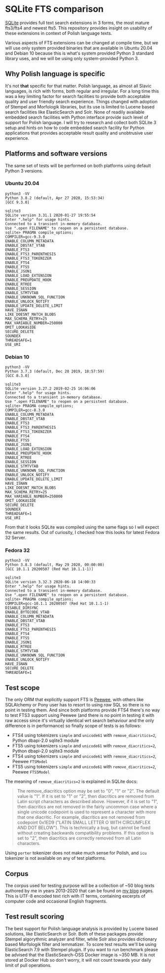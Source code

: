 # SQLite FTS comparison

[SQLite](https://sqlite.org) provides full text search extensions in 3 forms, the most mature fts3/fts4 and newest fts5. This repository provides insight on usability of these extensions in context of Polish language texts.

Various aspects of FTS extensions can be changed at compile time, but we will use only system provided binaries that are available in Ubuntu 20.04 and Debian 10 because this is what's system provided Python 3 standard library uses, and we will be using only system-provided Python 3.

## Why Polish language is specific

It's not **that** specific for that matter. Polish language, as almost all Slavic languages, is rich with forms, both regular and irregular. For a long time this was a key limiting factor for search facilities to provide both acceptable quality and user friendly search experience. Things changed with adoption of Stempel and Morfologik libraries, but its use is limited to Lucene based search facilities like ElasticSearch and Solr. None of readily available embedded search facilities with Python interface provide such level of support for Polish language. I will try to research and collect both SQLite 3 setup and hints on how to code embedded search facility for Python applications that provides acceptable result quality and unobtrusive user experience.

## Platforms and software versions

The same set of tests will be performed on both platforms using default Python 3 versions.

### Ubuntu 20.04

```shell
python3 -VV
Python 3.8.2 (default, Apr 27 2020, 15:53:34)
[GCC 9.3.0]
```

```shell
sqlite3
SQLite version 3.31.1 2020-01-27 19:55:54
Enter ".help" for usage hints.
Connected to a transient in-memory database.
Use ".open FILENAME" to reopen on a persistent database.
sqlite> PRAGMA compile_options;
COMPILER=gcc-9.3.0
ENABLE_COLUMN_METADATA
ENABLE_DBSTAT_VTAB
ENABLE_FTS3
ENABLE_FTS3_PARENTHESIS
ENABLE_FTS3_TOKENIZER
ENABLE_FTS4
ENABLE_FTS5
ENABLE_JSON1
ENABLE_LOAD_EXTENSION
ENABLE_PREUPDATE_HOOK
ENABLE_RTREE
ENABLE_SESSION
ENABLE_STMTVTAB
ENABLE_UNKNOWN_SQL_FUNCTION
ENABLE_UNLOCK_NOTIFY
ENABLE_UPDATE_DELETE_LIMIT
HAVE_ISNAN
LIKE_DOESNT_MATCH_BLOBS
MAX_SCHEMA_RETRY=25
MAX_VARIABLE_NUMBER=250000
OMIT_LOOKASIDE
SECURE_DELETE
SOUNDEX
THREADSAFE=1
USE_URI
```

### Debian 10

```shell
python3 -VV
Python 3.7.3 (default, Dec 20 2019, 18:57:59)
[GCC 8.3.0]
```

```shell
sqlite3
SQLite version 3.27.2 2019-02-25 16:06:06
Enter ".help" for usage hints.
Connected to a transient in-memory database.
Use ".open FILENAME" to reopen on a persistent database.
sqlite> PRAGMA compile_options;
COMPILER=gcc-8.3.0
ENABLE_COLUMN_METADATA
ENABLE_DBSTAT_VTAB
ENABLE_FTS3
ENABLE_FTS3_PARENTHESIS
ENABLE_FTS3_TOKENIZER
ENABLE_FTS4
ENABLE_FTS5
ENABLE_JSON1
ENABLE_LOAD_EXTENSION
ENABLE_PREUPDATE_HOOK
ENABLE_RTREE
ENABLE_SESSION
ENABLE_STMTVTAB
ENABLE_UNKNOWN_SQL_FUNCTION
ENABLE_UNLOCK_NOTIFY
ENABLE_UPDATE_DELETE_LIMIT
HAVE_ISNAN
LIKE_DOESNT_MATCH_BLOBS
MAX_SCHEMA_RETRY=25
MAX_VARIABLE_NUMBER=250000
OMIT_LOOKASIDE
SECURE_DELETE
SOUNDEX
THREADSAFE=1
USE_URI
```

From that it looks SQLite was compiled using the same flags so I will expect the same results. Out of curiosity, I checked how this looks for latest Fedora 32 Server.

### Fedora 32

```shell
python3 -VV
Python 3.8.3 (default, May 29 2020, 00:00:00)
[GCC 10.1.1 20200507 (Red Hat 10.1.1-1)]
```

```shell
sqlite3
SQLite version 3.32.3 2020-06-18 14:00:33
Enter ".help" for usage hints.
Connected to a transient in-memory database.
Use ".open FILENAME" to reopen on a persistent database.
sqlite> PRAGMA compile_options;
COMPILER=gcc-10.1.1 20200507 (Red Hat 10.1.1-1)
DISABLE_DIRSYNC
ENABLE_BYTECODE_VTAB
ENABLE_COLUMN_METADATA
ENABLE_DBSTAT_VTAB
ENABLE_FTS3
ENABLE_FTS3_PARENTHESIS
ENABLE_FTS4
ENABLE_FTS5
ENABLE_JSON1
ENABLE_RTREE
ENABLE_STMTVTAB
ENABLE_UNKNOWN_SQL_FUNCTION
ENABLE_UNLOCK_NOTIFY
HAVE_ISNAN
SECURE_DELETE
THREADSAFE=1
```

## Test scope

The only ORM that explicitly support FTS is [Peewee](http://docs.peewee-orm.com/en/latest/peewee/sqlite_ext.html#sqlite-fts), with others like SQLAlchemy or Pony user has to resort to using *raw* SQL so there is no point in testing them. And since both platforms provide FTS4 there's no way to test FTS3 support using Peewee (and there is no point in testing it with raw access since it's virtually identical wrt search behaviour and the only difference is in performance) so finally scope of tests is as follows:

* FTS4 using tokenizers `simple` and `unicode61` with `remove_diacritics=2`, Python dbapi-2.0 sqlite3 module
* FTS5 using tokenizers `simple` and `unicode61` with `remove_diacritics=2`, Python dbapi-2.0 sqlite3 module
* FTS4 using tokenizers `simple` and `unicode61` with `remove_diacritics=2`, Peewee `FTSModel`
* FTS5 using tokenizers `simple` and `unicode61` with `remove_diacritics=2`, Peewee `FTS5Model`

The meaning of `remove_diacritics=2` is explained in SQLite docs:

> The remove_diacritics option may be set to "0", "1" or "2". The default value is "1". If it is set to "1" or "2", then diacritics are removed from Latin script characters as described above. However, if it is set to "1", then diacritics are not removed in the fairly uncommon case where a single unicode codepoint is used to represent a character with more that one diacritic. For example, diacritics are not removed from codepoint 0x1ED9 ("LATIN SMALL LETTER O WITH CIRCUMFLEX AND DOT BELOW"). This is technically a bug, but cannot be fixed without creating backwards compatibility problems. If this option is set to "2", then diacritics are correctly removed from all Latin characters.

Using `porter` tokenizer does not make much sense for Polish, and `icu` tokenizer is not available on any of test platforms.

## Corpus

The corpus used for testing purpose will be a collection of ~50 blog texts authored by me in years 2013-2020 that can be found on [my blog](https://devlog.zgodowie.org) pages. This is UTF-8 encoded text rich with IT terms, containing excerpts of computer code and occasional English fragments.

## Test result scoring

The best support for Polish language analysis is provided by Lucene based solutions, like ElasticSearch or Solr. Both of these packages provide Stempel algorythmic analyzer and filter, while Solr also provides dictionary based Morfologik filter and lemmatizer. To score test results we'll be using ElasticSearch 7.9 with Stempel plugin. If you want to run benchmark please be advised that the ElasticSearch-OSS Docker image is ~350 MB. It is not stored at Docker Hub so don't worry, it will not count towards your daily limit of pull operations.
